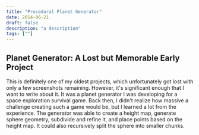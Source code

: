 ```yaml
---
title: "Procedural Planet Generator"
date: 2014-06-21
draft: false
description: "a description"
tags: [""]
---
```

## Planet Generator: A Lost but Memorable Early Project
This is definitely one of my oldest projects, which unfortunately got lost with only a few screenshots remaining. However, it's significant enough that I want to write about it. It was a planet generator I was developing for a space exploration survival game. Back then, I didn't realize how massive a challenge creating such a game would be, but I learned a lot from the experience.
The generator was able to create a height map, generate sphere geometry, subdivide and refine it, and place points based on the height map. It could also recursively split the sphere into smaller chunks.
